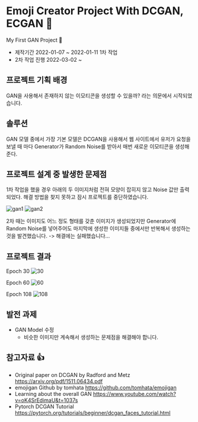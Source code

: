# Emoji Creator Project With DCGAN, ECGAN :wave:

My First GAN Project :musical_note:

* 제작기간 2022-01-07 ~ 2022-01-11 1차 작업
* 2차 작업 진행 2022-03-02 ~

## 프로젝트 기획 배경
GAN을 사용해서 존재하지 않는 이모티콘을 생성할 수 있을까? 라는 의문에서 시작되었습니다.

## 솔루션
GAN 모델 중에서 가장 기본 모델은 DCGAN을 사용해서 웹 사이트에서 유저가 요청을 보낼 때 마다 Generator가 Random Noise를 받아서 매번 새로운 이모티콘을 생성해준다.

## 프로젝트 설계 중 발생한 문제점
1차 작업을 했을 경우 아래의 두 이미지처럼 전혀 모양이 잡히지 않고 Noise 값만 출력되었다. 해결 방법을 찾지 못하고 잠시 프로젝트를 중단하였습니다.

![gan1](https://user-images.githubusercontent.com/76984534/160864359-7eb78b3d-085e-477d-b8bc-bae79f57e810.gif)
![gan2](https://user-images.githubusercontent.com/76984534/160864370-b675998f-5ed0-47ff-bb53-76bc408946bf.gif)

2차 때는 이미지도 어느 정도 형태를 갖춘 이미지가 생성되었지만 Generator에 Random Noise를 넣어주어도 마지막에 생성한 이미지들 중에서만 반복해서 생성하는 것을 발견했습니다. -> 해결에는 실패했습니다...

## 프로젝트 결과

Epoch 30
![30](https://user-images.githubusercontent.com/76984534/160865924-6ee0e33c-24a4-4f45-9838-fa39732275a3.png)

Epoch 60
![60](https://user-images.githubusercontent.com/76984534/160865794-53c6af3f-73e5-4fe8-8a60-9d2ea9739511.png)

Epoch 108
![108](https://user-images.githubusercontent.com/76984534/160865789-fcabaef6-e87b-4b3d-8809-65eca6931bb5.png)

## 발전 과제
* GAN Model 수정
  * 비슷한 이미지만 계속해서 생성하는 문제점을 해결해야 합니다.

## 참고자료 :thumbsup:

* Original paper on DCGAN by Radford and Metz https://arxiv.org/pdf/1511.06434.pdf
* emojigan Github by tomhata https://github.com/tomhata/emojigan
* Learning about the overall GAN https://www.youtube.com/watch?v=oK4SrEdimaU&t=1037s
* Pytorch DCGAN Tutorial https://pytorch.org/tutorials/beginner/dcgan_faces_tutorial.html
